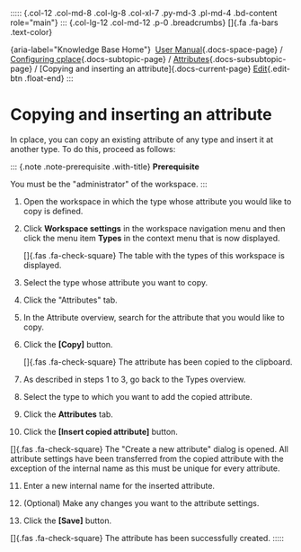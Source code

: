 ::::: {.col-12 .col-md-8 .col-lg-8 .col-xl-7 .py-md-3 .pl-md-4 .bd-content role="main"}
::: {.col-lg-12 .col-md-12 .p-0 .breadcrumbs}
[]{.fa .fa-bars .text-color}

[](https://docs.cplace.io/){aria-label="Knowledge Base Home"}  [User
Manual](/user-manual-en/){.docs-space-page} / [Configuring
cplace](/user-manual-en/cplace-konfigurieren/){.docs-subtopic-page} /
[Attributes](/user-manual-en/cplace-konfigurieren/attribute/){.docs-subsubtopic-page}
/ [Copying and inserting an attribute]{.docs-current-page} [
Edit](https://github.com/collaborationfactory/cplace-doc-user-enu/blob/release/25.2/cplace-konfigurieren/attribute/attribut-kopieren-und-einfuegen.md){.edit-btn
.float-end}
:::

# Copying and inserting an attribute

In cplace, you can copy an existing attribute of any type and insert it
at another type. To do this, proceed as follows:

::: {.note .note-prerequisite .with-title}
**Prerequisite**

You must be the "administrator" of the workspace.
:::

1.  Open the workspace in which the type whose attribute you would like
    to copy is defined.

2.  Click **Workspace settings** in the workspace navigation menu and
    then click the menu item **Types** in the context menu that is now
    displayed.

    []{.fas .fa-check-square} The table with the types of this workspace
    is displayed.

3.  Select the type whose attribute you want to copy.

4.  Click the "Attributes" tab.

5.  In the Attribute overview, search for the attribute that you would
    like to copy.

6.  Click the **\[Copy\]** button.

    []{.fas .fa-check-square} The attribute has been copied to the
    clipboard.

7.  As described in steps 1 to 3, go back to the Types overview.

8.  Select the type to which you want to add the copied attribute.

9.  Click the **Attributes** tab.

10. Click the **\[Insert copied attribute\]** button.

[]{.fas .fa-check-square} The "Create a new attribute" dialog is opened.
All attribute settings have been transferred from the copied attribute
with the exception of the internal name as this must be unique for every
attribute.

11. Enter a new internal name for the inserted attribute.

12. (Optional) Make any changes you want to the attribute settings.

13. Click the **\[Save\]** button.

[]{.fas .fa-check-square} The attribute has been successfully created.
:::::
